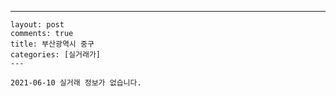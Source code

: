 ---
    layout: post
    comments: true
    title: 부산광역시 중구
    categories: [실거래가]
    ---

    2021-06-10 실거래 정보가 없습니다.

    